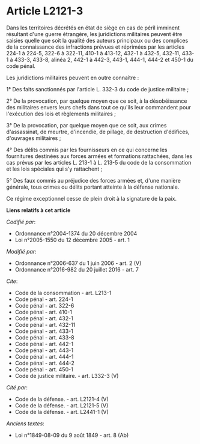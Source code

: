 # Article L2121-3

Dans les territoires décrétés en état de siège en cas de péril imminent résultant d'une guerre étrangère, les juridictions
militaires peuvent être saisies quelle que soit la qualité des auteurs principaux ou des complices de la connaissance des
infractions prévues et réprimées par les articles 224-1 à 224-5,
322-6 à 322-11, 410-1 à 413-12, 432-1 à 432-5,
432-11, 433-1 à 433-3, 433-8, alinéa 2, 442-1 à 442-3,
443-1, 444-1, 444-2 et 450-1 du code pénal.

Les juridictions militaires peuvent en outre connaître :

1° Des faits sanctionnés par l'article L. 332-3 du code de justice militaire ;

2° De la provocation, par quelque moyen que ce soit, à la désobéissance des militaires envers leurs chefs dans tout ce qu'ils
leur commandent pour l'exécution des lois et règlements militaires ;

3° De la provocation, par quelque moyen que ce soit, aux crimes d'assassinat, de meurtre, d'incendie, de pillage, de
destruction d'édifices, d'ouvrages militaires ;

4° Des délits commis par les fournisseurs en ce qui concerne les fournitures destinées aux forces armées et formations
rattachées, dans les cas prévus par les articles L. 213-1 à L. 213-5 du code de la consommation et les lois spéciales qui s'y
rattachent ;

5° Des faux commis au préjudice des forces armées et, d'une manière générale, tous crimes ou délits portant atteinte à la
défense nationale.

Ce régime exceptionnel cesse de plein droit à la signature de la paix.

**Liens relatifs à cet article**

_Codifié par_:

  - Ordonnance n°2004-1374 du 20 décembre 2004
  - Loi n°2005-1550 du 12 décembre 2005 - art. 1

_Modifié par_:

  - Ordonnance n°2006-637 du 1 juin 2006 - art. 2 (V)
  - Ordonnance n°2016-982 du 20 juillet 2016 - art. 7

_Cite_:

  - Code de la consommation - art. L213-1
  - Code pénal - art. 224-1
  - Code pénal - art. 322-6
  - Code pénal - art. 410-1
  - Code pénal - art. 432-1
  - Code pénal - art. 432-11
  - Code pénal - art. 433-1
  - Code pénal - art. 433-8
  - Code pénal - art. 442-1
  - Code pénal - art. 443-1
  - Code pénal - art. 444-1
  - Code pénal - art. 444-2
  - Code pénal - art. 450-1
  - Code de justice militaire. - art. L332-3 (V)

_Cité par_:

  - Code de la défense. - art. L2121-4 (V)
  - Code de la défense. - art. L2121-5 (V)
  - Code de la défense. - art. L2441-1 (V)

_Anciens textes_:

  - Loi n°1849-08-09 du 9 août 1849 - art. 8 (Ab)
